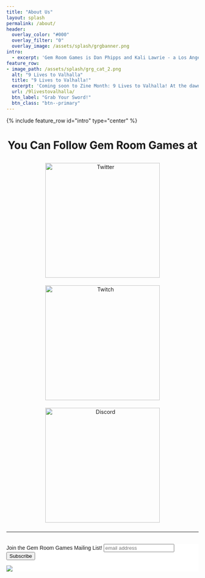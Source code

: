 ```yaml
---
title: "About Us"
layout: splash
permalink: /about/
header:
  overlay_color: "#000"
  overlay_filter: "0"
  overlay_image: /assets/splash/grgbanner.png
intro:
  - excerpt: 'Gem Room Games is Dan Phipps and Kali Lawrie - a Los Angeles, California-based game design team making weirder, funnier, and faster games and tools.'
feature_row:
- image_path: /assets/splash/grg_cat_2.png
  alt: "9 Lives to Valhalla"
  title: "9 Lives to Valhalla!"
  excerpt: 'Coming soon to Zine Month: 9 Lives to Valhalla! At the dawn of The Age of Beasts, a warband of death metal viking cats led personally by DEATH leave a wake of blood and carnage against those who love the leash. Nine lives to stalk the earth! Nine times to die with sword in paw! Nine Lives to Valhalla!'
  url: /9livestovalhalla/
  btn_label: "Grab Your Sword!"
  btn_class: "btn--primary"
---
```


{% include feature_row id="intro" type="center" %}

<h1 align="middle">You Can Follow Gem Room Games at</h1>
<p align="middle">
  <a href="https://twitter.com/gemroomgames"><img src="{{ site.url }}/assets/splash/twitter.png" alt="Twitter" width="300" style="margin: 10px 25px 10px 25px;"/></a>
  <a href="https://twitch.tv/gemroomgames"><img src="{{ site.url }}/assets/splash/TwitchGlitchPurple.png" alt="Twitch" width="300" style="margin: 10px 25px 10px 25px;"/></a>
  <a href="https://discord.gg/jz3XyMb6dv"><img src="{{ site.url }}/assets/splash/Discord-Logo-Color.png" alt="Discord" width="300" style="margin: 10px 25px 10px 25px;"/></a>
</p><hr>
<br>
<!-- Begin Mailchimp Signup Form -->
<link href="//cdn-images.mailchimp.com/embedcode/horizontal-slim-10_7_dtp.css" rel="stylesheet" type="text/css">
<style type="text/css">
	#mc_embed_signup{background:#fff; clear:left; font:14px Helvetica,Arial,sans-serif; width:100%;}
	/* Add your own Mailchimp form style overrides in your site stylesheet or in this style block.
	   We recommend moving this block and the preceding CSS link to the HEAD of your HTML file. */
</style>
<div id="mc_embed_signup">
<form action="https://gemroomgames.us3.list-manage.com/subscribe/post?u=37261691aba985b7cdeaf9d8b&amp;id=9059331c9e" method="post" id="mc-embedded-subscribe-form" name="mc-embedded-subscribe-form" class="validate" target="_blank" novalidate>
    <div id="mc_embed_signup_scroll">
	<label for="mce-EMAIL">Join the Gem Room Games Mailing List!</label>
	<input type="email" value="" name="EMAIL" class="email" id="mce-EMAIL" placeholder="email address" required>
    <!-- real people should not fill this in and expect good things - do not remove this or risk form bot signups-->
    <div style="position: absolute; left: -5000px;" aria-hidden="true"><input type="text" name="b_37261691aba985b7cdeaf9d8b_9059331c9e" tabindex="-1" value=""></div>
        <div class="clear foot">
           <input type="submit" value="Subscribe" name="subscribe" id="mc-embedded-subscribe" class="button">
        </div>
	<p><a href="http://eepurl.com/hRqINX" title="Mailchimp - email marketing made easy and fun"><img class="referralBadge" src="https://eep.io/mc-cdn-images/template_images/branding_logo_text_dark_dtp.svg"></a></p>
    </div>
</form>
</div>

<!--End mc_embed_signup-->
